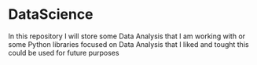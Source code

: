 # DataScience
In this repository I will store some Data Analysis that I am working with or some Python libraries focused on Data Analysis that I liked and tought this could be used for future purposes
